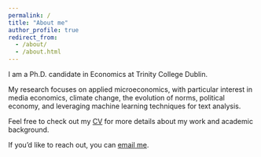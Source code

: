 ```yaml
---
permalink: /
title: "About me"
author_profile: true
redirect_from: 
  - /about/
  - /about.html
---
```


I am a Ph.D. candidate in Economics at Trinity College Dublin.

My research focuses on applied microeconomics, with particular interest in media economics, climate change, the evolution of norms, political economy, and leveraging machine learning techniques for text analysis.

Feel free to check out my [CV](/cv/) for more details about my work and academic background.

If you’d like to reach out, you can [email me](mailto:mcraemi@tcd.ie).
